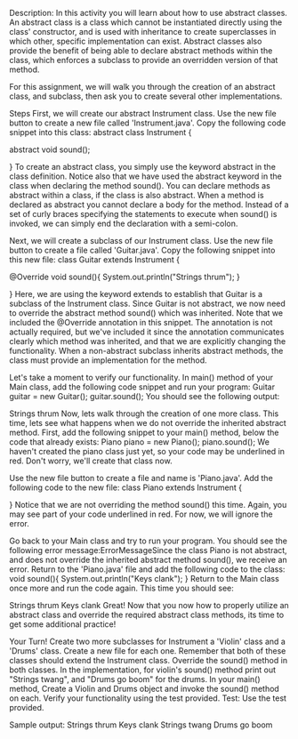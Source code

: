 Description:
In this activity you will learn about how to use abstract classes. An abstract class is a class which cannot be instantiated directly using the class' constructor, and is used with inheritance to create superclasses in which other, specific implementation can exist. Abstract classes also provide the benefit of being able to declare abstract methods within the class, which enforces a subclass to provide an overridden version of that method.

For this assignment, we will walk you through the creation of an abstract class, and subclass, then ask you to create several other implementations.

Steps
First, we will create our abstract Instrument class. Use the new file button to create a new file called 'Instrument.java'.
Copy the following code snippet into this class:
abstract class Instrument {

abstract void sound();

}
To create an abstract class, you simply use the keyword abstract in the class definition. Notice also that we have used the abstract keyword in the class when declaring the method sound(). You can declare methods as abstract within a class, if the class is also abstract. When a method is declared as abstract you cannot declare a body for the method. Instead of a set of curly braces specifying the statements to execute when sound() is invoked, we can simply end the declaration with a semi-colon.

Next, we will create a subclass of our Instrument class. Use the new file button to create a file called 'Guitar.java'.
Copy the following snippet into this new file:
class Guitar extends Instrument {

@Override
void sound(){
System.out.println("Strings thrum");
}

}
Here, we are using the keyword extends to establish that Guitar is a subclass of the Instrument class. Since Guitar is not abstract, we now need to override the abstract method sound() which was inherited. Note that we included the @Override annotation in this snippet. The annotation is not actually required, but we've included it since the annotation communicates clearly which method was inherited, and that we are explicitly changing the functionality. When a non-abstract subclass inherits abstract methods, the class must provide an implementation for the method.

Let's take a moment to verify our functionality. In main() method of your Main class, add the following code snippet and run your program:
Guitar guitar = new Guitar();
guitar.sound();
You should see the following output:

Strings thrum
Now, lets walk through the creation of one more class. This time, lets see what happens when we do not override the inherited abstract method. First, add the following snippet to your main() method, below the code that already exists:
Piano piano = new Piano();
piano.sound();
We haven't created the piano class just yet, so your code may be underlined in red. Don't worry, we'll create that class now.

Use the new file button to create a file and name is 'Piano.java'.
Add the following code to the new file:
class Piano extends Instrument {

}
Notice that we are not overriding the method sound() this time. Again, you may see part of your code underlined in red. For now, we will ignore the error.

Go back to your Main class and try to run your program. You should see the following error message:ErrorMessageSince the class Piano is not abstract, and does not override the inherited abstract method sound(), we receive an error.
Return to the 'Piano.java' file and add the following code to the class:
void sound(){
System.out.println("Keys clank");
}
Return to the Main class once more and run the code again. This time you should see:

Strings thrum
Keys clank
Great! Now that you now how to properly utilize an abstract class and override the required abstract class methods, its time to get some additional practice!

Your Turn! Create two more subclasses for Instrument a 'Violin' class and a 'Drums' class. Create a new file for each one. Remember that both of these classes should extend the Instrument class.
Override the sound() method in both classes. In the implementation, for violin's sound() method print out "Strings twang", and "Drums go boom" for the drums.
In your main() method, Create a Violin and Drums object and invoke the sound() method on each.
Verify your functionality using the test provided.
Test:
Use the test provided.

Sample output:
Strings thrum
Keys clank
Strings twang
Drums go boom